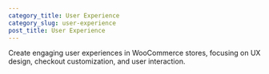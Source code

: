 ```yaml
---
category_title: User Experience
category_slug: user-experience
post_title: User Experience
---
```


Create engaging user experiences in WooCommerce stores, focusing on UX design, checkout customization, and user interaction.
